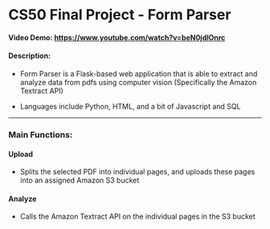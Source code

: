 # CS50 Final Project - Form Parser

#### Video Demo: https://www.youtube.com/watch?v=beN0jdlOnrc

#### Description: 

* Form Parser is a Flask-based web application that is able to extract and analyze data from pdfs using computer vision (Specifically the Amazon Textract API)

* Languages include Python, HTML, and a bit of Javascript and SQL

---

### Main Functions:


#### Upload

* Splits the selected PDF into individual pages, and uploads these pages into an assigned Amazon S3 bucket


#### Analyze
* Calls the Amazon Textract API on the individual pages in the S3 bucket


